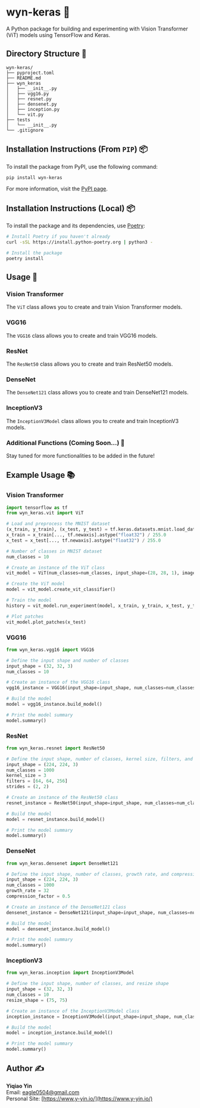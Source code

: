 # wyn-keras 🎉

A Python package for building and experimenting with Vision Transformer (ViT) models using TensorFlow and Keras.

## Directory Structure 📁

```
wyn-keras/
├── pyproject.toml
├── README.md
├── wyn_keras
│   ├── __init__.py
│   ├── vgg16.py
│   ├── resnet.py
│   ├── densenet.py
│   ├── inception.py
│   └── vit.py
├── tests
│   └── __init__.py
└── .gitignore
```

## Installation Instructions (From `PIP`) 📦

To install the package from PyPI, use the following command:

```sh
pip install wyn-keras
```

For more information, visit the [PyPI page](https://pypi.org/project/wyn-keras/).

## Installation Instructions (Local) 📦

To install the package and its dependencies, use [Poetry](https://python-poetry.org/):

```sh
# Install Poetry if you haven't already
curl -sSL https://install.python-poetry.org | python3 -

# Install the package
poetry install
```

## Usage 🚀

### Vision Transformer

The `ViT` class allows you to create and train Vision Transformer models.

### VGG16

The `VGG16` class allows you to create and train VGG16 models.

### ResNet

The `ResNet50` class allows you to create and train ResNet50 models.

### DenseNet

The `DenseNet121` class allows you to create and train DenseNet121 models.

### InceptionV3

The `InceptionV3Model` class allows you to create and train InceptionV3 models.

### Additional Functions (Coming Soon...) 🚧

Stay tuned for more functionalities to be added in the future!

## Example Usage 📚

### Vision Transformer

```python
import tensorflow as tf
from wyn_keras.vit import ViT

# Load and preprocess the MNIST dataset
(x_train, y_train), (x_test, y_test) = tf.keras.datasets.mnist.load_data()
x_train = x_train[..., tf.newaxis].astype("float32") / 255.0
x_test = x_test[..., tf.newaxis].astype("float32") / 255.0

# Number of classes in MNIST dataset
num_classes = 10

# Create an instance of the ViT class
vit_model = ViT(num_classes=num_classes, input_shape=(28, 28, 1), image_size=28, num_epochs=2)

# Create the ViT model
model = vit_model.create_vit_classifier()

# Train the model
history = vit_model.run_experiment(model, x_train, y_train, x_test, y_test)

# Plot patches
vit_model.plot_patches(x_test)
```

### VGG16

```python
from wyn_keras.vgg16 import VGG16

# Define the input shape and number of classes
input_shape = (32, 32, 3)
num_classes = 10

# Create an instance of the VGG16 class
vgg16_instance = VGG16(input_shape=input_shape, num_classes=num_classes)

# Build the model
model = vgg16_instance.build_model()

# Print the model summary
model.summary()
```

### ResNet

```python
from wyn_keras.resnet import ResNet50

# Define the input shape, number of classes, kernel size, filters, and strides
input_shape = (224, 224, 3)
num_classes = 1000
kernel_size = 3
filters = [64, 64, 256]
strides = (2, 2)

# Create an instance of the ResNet50 class
resnet_instance = ResNet50(input_shape=input_shape, num_classes=num_classes, kernel_size=kernel_size, filters=filters, strides=strides)

# Build the model
model = resnet_instance.build_model()

# Print the model summary
model.summary()
```

### DenseNet

```python
from wyn_keras.densenet import DenseNet121

# Define the input shape, number of classes, growth rate, and compression factor
input_shape = (224, 224, 3)
num_classes = 1000
growth_rate = 32
compression_factor = 0.5

# Create an instance of the DenseNet121 class
densenet_instance = DenseNet121(input_shape=input_shape, num_classes=num_classes, growth_rate=growth_rate, compression_factor=compression_factor)

# Build the model
model = densenet_instance.build_model()

# Print the model summary
model.summary()
```

### InceptionV3

```python
from wyn_keras.inception import InceptionV3Model

# Define the input shape, number of classes, and resize shape
input_shape = (32, 32, 3)
num_classes = 10
resize_shape = (75, 75)

# Create an instance of the InceptionV3Model class
inception_instance = InceptionV3Model(input_shape=input_shape, num_classes=num_classes, resize_shape=resize_shape)

# Build the model
model = inception_instance.build_model()

# Print the model summary
model.summary()
```

## Author ✍️

**Yiqiao Yin**  
Email: [eagle0504@gmail.com](mailto:eagle0504@gmail.com)  
Personal Site: [https://www.y-yin.io/](https://www.y-yin.io/)

